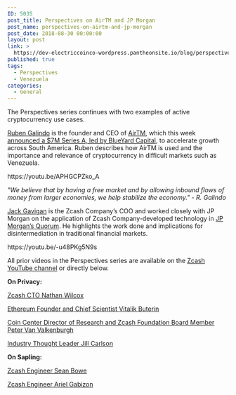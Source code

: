 ```yaml
---
ID: 5035
post_title: Perspectives on AirTM and JP Morgan
post_name: perspectives-on-airtm-and-jp-morgan
post_date: 2018-08-30 00:00:00
layout: post
link: >
  https://dev-electriccoinco-wordpress.pantheonsite.io/blog/perspectives-on-airtm-and-jp-morgan/
published: true
tags:
  - Perspectives
  - Venezuela
categories:
  - General
---
```

<p>The Perspectives series continues with two examples of active cryptocurrency use cases.</p>
<p><a href="https://twitter.com/rubengsp">Ruben Galindo</a> is the founder and CEO of <a href="https://www.airtm.io/">AirTM</a>, which this week <a href="https://www.coindesk.com/crypto-exchange-airtm-looks-to-troubled-markets-with-7-million-fundraise/">announced a $7M Series A, led by BlueYard Capital</a>, to accelerate growth across South America. Ruben describes how AirTM is used and the importance and relevance of cryptocurrency in difficult markets such as Venezuela.</p>
<p>https://youtu.be/APHGCPZko_A</p>
<p><i>"We believe that by having a free market and by allowing inbound flows of money from larger economies, we help stabilize the economy." - R. Galindo</i></p>
<p><a href="https://twitter.com/JackGavigan">Jack Gavigan</a> is the Zcash Company’s COO and worked closely with JP Morgan on the application of Zcash Company-developed technology in <a href="/blog/zsl-quorum/">JP Morgan’s Quorum</a>. He highlights the work done and implications for disintermediation in traditional financial markets.</p>
<p>https://youtu.be/-u48PKg5N9s</p>
<p>All prior videos in the Perspectives series are available on the <a href="https://www.youtube.com/playlist?list=PLVm6KZ09QEQw3EvlfI-NcZUJ5NzFUyqxY">Zcash YouTube channel</a> or directly below.</p>
<p><b>On Privacy:</b></p>
<p><a href="https://youtu.be/xyNbW5Mdhrw">Zcash CTO Nathan Wilcox</a></p>
<p><a href="https://youtu.be/gcV9KlnW-dc">Ethereum Founder and Chief Scientist Vitalik Buterin</a></p>
<p><a href="https://youtu.be/ATOSViH5YjY">Coin Center Director of Research and Zcash Foundation Board Member Peter Van Valkenburgh</a></p>
<p><a href="https://youtu.be/yDm2XGrGIDQ">Industry Thought Leader Jill Carlson</a></p>
<p><b>On Sapling:</b></p>
<p><a href="https://youtu.be/KECoajyj8v8">Zcash Engineer Sean Bowe</a></p>
<p><a href="https://youtu.be/zPFhr546oYc">Zcash Engineer Ariel Gabizon</a></p>
